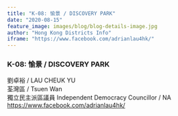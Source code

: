 ```yaml
---
title: "K-08: 愉景 / DISCOVERY PARK"
date: "2020-08-15"
feature_image: images/blog/blog-details-image.jpg
author: "Hong Kong Districts Info"
iframe: "https://www.facebook.com/adrianlau4hk/"
---
```


### K-08: 愉景 / DISCOVERY PARK  
劉卓裕 / LAU CHEUK YU  
荃灣區 / Tsuen Wan  
獨立民主派區議員 Independent Democracy Councillor / NA  
https://www.facebook.com/adrianlau4hk/
